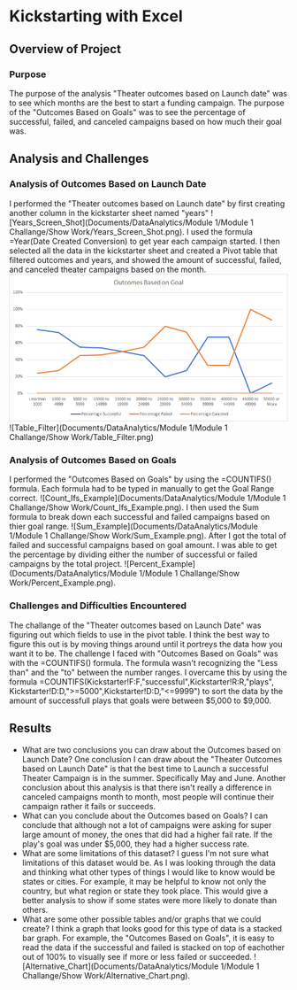 # Kickstarting with Excel

## Overview of Project

### Purpose
The purpose of the analysis "Theater outcomes based on Launch date" was to see which months are the best to start a funding campaign. The purpose of the "Outcomes Based on Goals" was to see the percentage of successful, failed, and canceled campaigns based on how much their goal was.
## Analysis and Challenges
 
### Analysis of Outcomes Based on Launch Date
I performed the "Theater outcomes based on Launch date" by first creating another column in the kickstarter sheet named "years" ![Years_Screen_Shot](Documents/DataAnalytics/Module 1/Module 1 Challange/Show Work/Years_Screen_Shot.png). I used the formula =Year(Date Created Conversion) to get year each campaign started. I then selected all the data in the kickstarter sheet and created a Pivot table that filtered outcomes and years, and showed the amount of successful, failed, and canceled theater campaigns based on the month. ![Pivot_Table](Resources/Outcomes_vs_Goals.png) ![Table_Filter](Documents/DataAnalytics/Module 1/Module 1 Challange/Show Work/Table_Filter.png)
### Analysis of Outcomes Based on Goals
I performed the "Outcomes Based on Goals" by using the =COUNTIFS() formula. Each formula had to be typed in manually to get the Goal Range correct. ![Count_Ifs_Example](Documents/DataAnalytics/Module 1/Module 1 Challange/Show Work/Count_Ifs_Example.png). I then used the Sum formula to break down each successful and failed campaigns based on thier goal range. ![Sum_Example](Documents/DataAnalytics/Module 1/Module 1 Challange/Show Work/Sum_Example.png). After I got the total of failed and successful campaigns based on goal amount. I was able to get the percentage by dividing either the number of successful or failed campaigns by the total project. ![Percent_Example](Documents/DataAnalytics/Module 1/Module 1 Challange/Show Work/Percent_Example.png).
### Challenges and Difficulties Encountered
The challange of the "Theater outcomes based on Launch Date" was figuring out which fields to use in the pivot table. I think the best way to figure this out is by moving things around until it portreys the data how you want it to be. The challenge I faced with "Outcomes Based on Goals" was with the =COUNTIFS() formula. The formula wasn't recognizing the "Less than" and the "to" between the number ranges. I overcame this by using the formula =COUNTIFS(Kickstarter!F:F,"successful",Kickstarter!R:R,"plays", Kickstarter!D:D,">=5000",Kickstarter!D:D,"<=9999") to sort the data by the amount of successfull plays that goals were between $5,000 to $9,000.
## Results

- What are two conclusions you can draw about the Outcomes based on Launch Date?
    One conclusion I can draw about the "Theater Outcomes based on Launch Date" is that the best time to Launch a successful Theater Campaign is in the summer. Specifically May and June. Another conclusion about this analysis is that there isn't really a difference in canceled campaigns month to month, most people will continue their campaign rather it fails or succeeds.
- What can you conclude about the Outcomes based on Goals?
    I can conclude that although not a lot of campaigns were asking for super large amount of money, the ones that did had a higher fail rate. If the play's goal was under $5,000, they had a higher success rate. 
- What are some limitations of this dataset?
    I guess I'm not sure what limitations of this dataset would be. As I was looking through the data and thinking what other types of things I would like to know would be states or cities. For example, it may be helpful to know not only the country, but what region or state they took place. This would give a better analysis to show if some states were more likely to donate than others. 
- What are some other possible tables and/or graphs that we could create?
    I think a graph that looks good for this type of data is a stacked bar graph. For example, the "Outcomes Based on Goals", it is easy to read the data if the successful and failed is stacked on top of eachother out of 100% to visually see if more or less failed or succeeded. ![Alternative_Chart](Documents/DataAnalytics/Module 1/Module 1 Challange/Show Work/Alternative_Chart.png).  

